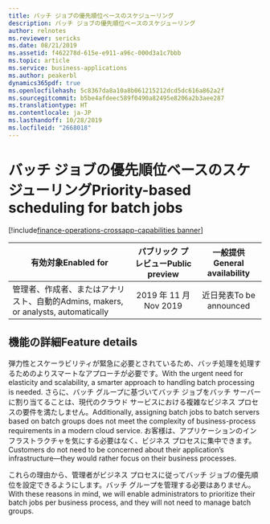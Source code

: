 ```yaml
---
title: バッチ ジョブの優先順位ベースのスケジューリング
description: バッチ ジョブの優先順位ベースのスケジューリング
author: relnotes
ms.reviewer: sericks
ms.date: 08/21/2019
ms.assetid: f462278d-615e-e911-a96c-000d3a1c7bbb
ms.topic: article
ms.service: business-applications
ms.author: peakerbl
dynamics365pdf: true
ms.openlocfilehash: 5c8367da8a10a8b061215212dcd5dc616a862a2f
ms.sourcegitcommit: b5be4afdeec589f0490a82495e8206a2b3aee287
ms.translationtype: HT
ms.contentlocale: ja-JP
ms.lasthandoff: 10/28/2019
ms.locfileid: "2668018"
---
```

# <a name="priority-based-scheduling-for-batch-jobs"></a><span data-ttu-id="7d28e-103">バッチ ジョブの優先順位ベースのスケジューリング</span><span class="sxs-lookup"><span data-stu-id="7d28e-103">Priority-based scheduling for batch jobs</span></span>
[!include[finance-operations-crossapp-capabilities banner](../includes/finance-operations-crossapp-capabilities.md)]

| <span data-ttu-id="7d28e-104">有効対象</span><span class="sxs-lookup"><span data-stu-id="7d28e-104">Enabled for</span></span>    |  <span data-ttu-id="7d28e-105">パブリック プレビュー</span><span class="sxs-lookup"><span data-stu-id="7d28e-105">Public preview</span></span> | <span data-ttu-id="7d28e-106">一般提供</span><span class="sxs-lookup"><span data-stu-id="7d28e-106">General availability</span></span> | 
| ---------- | :----------: |:----------: |
|<span data-ttu-id="7d28e-107">管理者、作成者、またはアナリスト、自動的</span><span class="sxs-lookup"><span data-stu-id="7d28e-107">Admins, makers, or analysts, automatically</span></span>|<span data-ttu-id="7d28e-108">2019 年 11 月</span><span class="sxs-lookup"><span data-stu-id="7d28e-108">Nov 2019</span></span>| <span data-ttu-id="7d28e-109">近日発表</span><span class="sxs-lookup"><span data-stu-id="7d28e-109">To be announced</span></span>|






## <a name="feature-details"></a><span data-ttu-id="7d28e-110">機能の詳細</span><span class="sxs-lookup"><span data-stu-id="7d28e-110">Feature details</span></span>
<!--feature detail start -->
<span data-ttu-id="7d28e-111">弾力性とスケーラビリティが緊急に必要とされているため、バッチ処理を処理するためのよりスマートなアプローチが必要です。</span><span class="sxs-lookup"><span data-stu-id="7d28e-111">With the urgent need for elasticity and scalability, a smarter approach to handling batch processing is needed.</span></span> <span data-ttu-id="7d28e-112">さらに、バッチ グループに基づいてバッチ ジョブをバッチ サーバーに割り当てることは、現代のクラウド サービスにおける複雑なビジネス プロセスの要件を満たしません。</span><span class="sxs-lookup"><span data-stu-id="7d28e-112">Additionally, assigning batch jobs to batch servers based on batch groups does not meet the complexity of business-process requirements in a modern cloud service.</span></span> <span data-ttu-id="7d28e-113">お客様は、アプリケーションのインフラストラクチャを気にする必要はなく、ビジネス プロセスに集中できます。</span><span class="sxs-lookup"><span data-stu-id="7d28e-113">Customers do not need to be concerned about their application’s infrastructure—they would rather focus on their business processes.</span></span> 
 
<span data-ttu-id="7d28e-114">これらの理由から、管理者がビジネス プロセスに従ってバッチ ジョブの優先順位を設定できるようにします。バッチ グループを管理する必要はありません。</span><span class="sxs-lookup"><span data-stu-id="7d28e-114">With these reasons in mind, we will enable administrators to prioritize their batch jobs per business process, and they will not need to manage batch groups.</span></span>
<!--feature detail end -->









